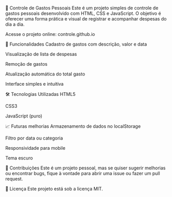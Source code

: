 💼 Controle de Gastos Pessoais
Este é um projeto simples de controle de gastos pessoais desenvolvido com HTML, CSS e JavaScript. O objetivo é oferecer uma forma prática e visual de registrar e acompanhar despesas do dia a dia.


Acesse o projeto online: controle.github.io

🚀 Funcionalidades
Cadastro de gastos com descrição, valor e data

Visualização de lista de despesas

Remoção de gastos

Atualização automática do total gasto

Interface simples e intuitiva

🛠 Tecnologias Utilizadas
HTML5

CSS3

JavaScript (puro)




📈 Futuras melhorias
Armazenamento de dados no localStorage

Filtro por data ou categoria

Responsividade para mobile

Tema escuro

🤝 Contribuições
Este é um projeto pessoal, mas se quiser sugerir melhorias ou encontrar bugs, fique à vontade para abrir uma issue ou fazer um pull request.

📄 Licença
Este projeto está sob a licença MIT.

